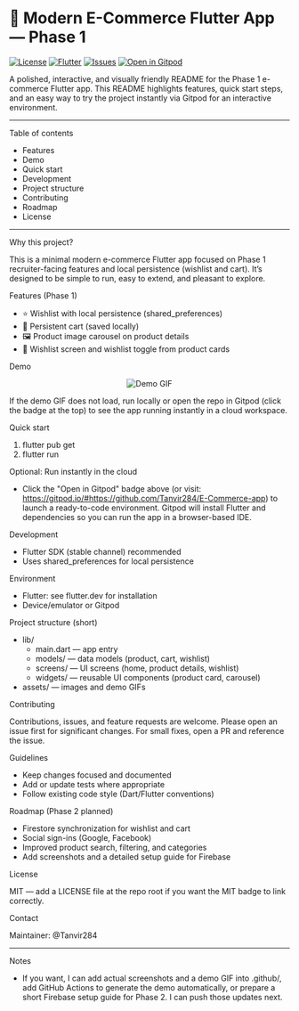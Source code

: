 # 🌟 Modern E-Commerce Flutter App — Phase 1

[![License](https://img.shields.io/badge/license-MIT-007ec6.svg)](./LICENSE)
[![Flutter](https://img.shields.io/badge/Flutter-%5E3.0-blue?logo=flutter)](https://flutter.dev)
[![Issues](https://img.shields.io/github/issues/Tanvir284/E-Commerce-app)](https://github.com/Tanvir284/E-Commerce-app/issues)
[![Open in Gitpod](https://img.shields.io/badge/Open%20in-Gitpod-04BE2A?logo=gitpod)](https://gitpod.io/#https://github.com/Tanvir284/E-Commerce-app)

A polished, interactive, and visually friendly README for the Phase 1 e-commerce Flutter app. This README highlights features, quick start steps, and an easy way to try the project instantly via Gitpod for an interactive environment.

----

Table of contents
- Features
- Demo
- Quick start
- Development
- Project structure
- Contributing
- Roadmap
- License

----

Why this project?

This is a minimal modern e-commerce Flutter app focused on Phase 1 recruiter-facing features and local persistence (wishlist and cart). It’s designed to be simple to run, easy to extend, and pleasant to explore.

Features (Phase 1)
- ⭐ Wishlist with local persistence (shared_preferences)
- 🛒 Persistent cart (saved locally)
- 🖼️ Product image carousel on product details
- 💖 Wishlist screen and wishlist toggle from product cards

Demo

<center>

![Demo GIF](https://raw.githubusercontent.com/Tanvir284/E-Commerce-app/main/.github/demo.gif)

</center>

If the demo GIF does not load, run locally or open the repo in Gitpod (click the badge at the top) to see the app running instantly in a cloud workspace.

Quick start

1. flutter pub get
2. flutter run

Optional: Run instantly in the cloud

- Click the "Open in Gitpod" badge above (or visit: https://gitpod.io/#https://github.com/Tanvir284/E-Commerce-app) to launch a ready-to-code environment. Gitpod will install Flutter and dependencies so you can run the app in a browser-based IDE.

Development

- Flutter SDK (stable channel) recommended
- Uses shared_preferences for local persistence

Environment

- Flutter: see flutter.dev for installation
- Device/emulator or Gitpod

Project structure (short)
- lib/
  - main.dart — app entry
  - models/ — data models (product, cart, wishlist)
  - screens/ — UI screens (home, product details, wishlist)
  - widgets/ — reusable UI components (product card, carousel)
- assets/ — images and demo GIFs

Contributing

Contributions, issues, and feature requests are welcome. Please open an issue first for significant changes. For small fixes, open a PR and reference the issue.

Guidelines
- Keep changes focused and documented
- Add or update tests where appropriate
- Follow existing code style (Dart/Flutter conventions)

Roadmap (Phase 2 planned)
- Firestore synchronization for wishlist and cart
- Social sign-ins (Google, Facebook)
- Improved product search, filtering, and categories
- Add screenshots and a detailed setup guide for Firebase

License

MIT — add a LICENSE file at the repo root if you want the MIT badge to link correctly.

Contact

Maintainer: @Tanvir284

----

Notes
- If you want, I can add actual screenshots and a demo GIF into .github/, add GitHub Actions to generate the demo automatically, or prepare a short Firebase setup guide for Phase 2. I can push those updates next.